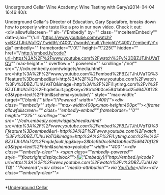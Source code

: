 Underground Cellar Wine Academy: Wine Tasting with Gary/s2014-04-04 16:46:40/s<div><div> Underground Cellar\'s Director of Education, Gary Spadafore, breaks down how to properly wine taste like a pro in our new video. Check it out: <div></div> </div> </div><div allowfullscreen="" alt="\\"Embedly" by="" class="\"mceItemEmbedly\"" data-ajax="\"{\'url\':\'https://www.youtube.com/watch?v=BZJTJhUVaTQ\',\'width\':\'400\',\'words\':null,\'height\':\'400\',\'embed\':\'<div" embedly="" frameborder="\\"0\\"" height="\\"225\\"" hidden="" href="\\"http://embed.ly/code?url=https%3A%2F%2Fwww.youtube.com%2Fwatch%3Fv%3DBZJTJhUVaTQ\\"" max-height:="" overflow:="" powered="" scrolling="\\"no\\"" src="\\"//cdn.embedly.com/widgets/media.html?src=http%3A%2F%2Fwww.youtube.com%2Fembed%2FBZJTJhUVaTQ%3Ffeature%3Doembed&url=http%3A%2F%2Fwww.youtube.com%2Fwatch%3Fv%3DBZJTJhUVaTQ&image=http%3A%2F%2Fi1.ytimg.com%2Fvi%2FBZJTJhUVaTQ%2Fhqdefault.jpg&key=28b1c9b0ce5941ab9cd25d6470f128e3&type=text%2Fhtml&schema=youtube\\"" style="\"max-width:" target="\\"_blank\\"" title="\\"Powered" width="\\"400\\""><div class="\"embedly\"" style="\"max-width:400px;max-height:400px\""><iframe allowfullscreen="" class="\"embedly-embed\"" frameborder="\"0\"" height="\"225\"" scrolling="\"no\"" src="\"//cdn.embedly.com/widgets/media.html?src=http%3A%2F%2Fwww.youtube.com%2Fembed%2FBZJTJhUVaTQ%3Ffeature%3Doembed&url=http%3A%2F%2Fwww.youtube.com%2Fwatch%3Fv%3DBZJTJhUVaTQ&image=http%3A%2F%2Fi1.ytimg.com%2Fvi%2FBZJTJhUVaTQ%2Fhqdefault.jpg&key=28b1c9b0ce5941ab9cd25d6470f128e3&type=text%2Fhtml&schema=youtube\"" width="\"400\""></iframe><div class="\"embedly-clear\""></div> <span class="\"embedly-powered\"" style="\"float:right;display:block\"">[![\"Embedly](\"http://static.embed.ly/images/logos/embedly-powered-small-light.png\")](\"http://embed.ly/code?url=https%3A%2F%2Fwww.youtube.com%2Fwatch%3Fv%3DBZJTJhUVaTQ\" "\"Powered")</span><div class="\"media-attribution\""><span>via </span>[YouTube](\"http://www.youtube.com/\")</div><div class="\"embedly-clear\""></div> </div> </div>____________________________________________________________

 *[Underground Cellar](\"http://www.undergroundcellar.com/?miley21\")